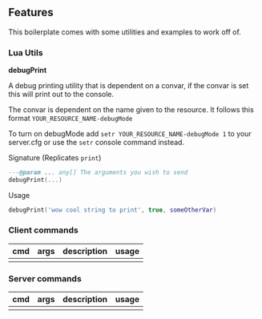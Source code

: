 <h1 align="center">
    <res>
</h1>

<div align="center">
    <description>
</div>

## Features

This boilerplate comes with some utilities and examples to work off of.

### Lua Utils

**debugPrint**

A debug printing utility that is dependent on a convar,
if the convar is set this will print out to the console.

The convar is dependent on the name given to the resource.
It follows this format `YOUR_RESOURCE_NAME-debugMode`

To turn on debugMode add `setr YOUR_RESOURCE_NAME-debugMode 1` to
your server.cfg or use the `setr` console command instead.

Signature (Replicates `print`)

```lua
---@param ... any[] The arguments you wish to send
debugPrint(...)
```

Usage

```lua
debugPrint('wow cool string to print', true, someOtherVar)
```

### Client commands

| cmd | args | description | usage |
| --- | ---- | ----------- | ----- |
|     |      |             |       |

### Server commands

| cmd | args | description | usage |
| --- | ---- | ----------- | ----- |
|     |      |             |       |
